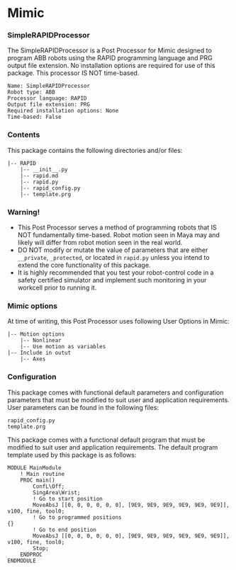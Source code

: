 # Mimic

### SimpleRAPIDProcessor

The SimpleRAPIDProcessor is a Post Processor for Mimic designed to program ABB
robots using the RAPID programming language and PRG output file extension. No
installation options are required for use of this package. This processor IS NOT
time-based.

```
Name: SimpleRAPIDProcessor
Robot type: ABB
Processor language: RAPID
Output file extension: PRG
Required installation options: None
Time-based: False
```


### Contents

This package contains the following directories and/or files:

```
|-- RAPID
    |-- __init__.py
    |-- rapid.md
    |-- rapid.py
    |-- rapid_config.py
    |-- template.prg
```


### Warning!

- This Post Processor serves a method of programming robots that IS NOT
  fundamentally time-based. Robot motion seen in Maya may and likely will differ
  from robot motion seen in the real world. 
- DO NOT modify or mutate the value of parameters that are either `__private`,
  `_protected`, or located in `rapid.py` unless you intend to extend the core
  functionality of this package.
- It is highly recommended that you test your robot-control code in a safety
  certified simulator and implement such monitoring in your workcell prior to
  running it.


### Mimic options

At time of writing, this Post Processor uses following User Options in Mimic:

```
|-- Motion options
    |-- Nonlinear
    |-- Use motion as variables
|-- Include in outut
    |-- Axes
```


### Configuration

This package comes with functional default parameters and configuration
parameters that must be modified to suit user and application requirements.
User parameters can be found in the following files:

```
rapid_config.py
template.prg
```

This package comes with a functional default program that must be modified to
suit user and application requirements.
The default program template used by this package is as follows:

```
MODULE MainModule
	! Main routine
	PROC main()
		ConfL\Off;
		SingArea\Wrist;
		! Go to start position
        MoveAbsJ [[0, 0, 0, 0, 0, 0], [9E9, 9E9, 9E9, 9E9, 9E9, 9E9]], v100, fine, tool0;
		! Go to programmed positions
{}
		! Go to end position
		MoveAbsJ [[0, 0, 0, 0, 0, 0], [9E9, 9E9, 9E9, 9E9, 9E9, 9E9]], v100, fine, tool0;
		Stop;
	ENDPROC
ENDMODULE
```


#
